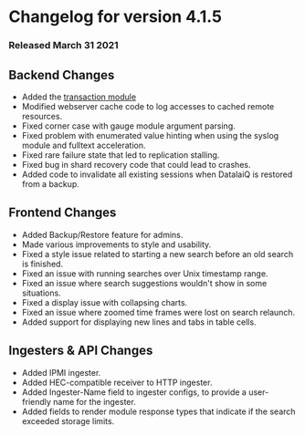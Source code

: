 # Changelog for version 4.1.5

### Released March 31 2021

## Backend Changes
* Added the [transaction module](#!search/transaction/transaction.md)
* Modified webserver cache code to log accesses to cached remote resources.
* Fixed corner case with gauge module argument parsing.
* Fixed problem with enumerated value hinting when using the syslog module and fulltext acceleration.
* Fixed rare failure state that led to replication stalling.
* Fixed bug in shard recovery code that could lead to crashes.
* Added code to invalidate all existing sessions when DatalaiQ is restored from a backup.

## Frontend Changes
* Added Backup/Restore feature for admins.
* Made various improvements to style and usability.
* Fixed a style issue related to starting a new search before an old search is finished.
* Fixed an issue with running searches over Unix timestamp range.
* Fixed an issue where search suggestions wouldn't show in some situations.
* Fixed a display issue with collapsing charts.
* Fixed an issue where zoomed time frames were lost on search relaunch.
* Added support for displaying new lines and tabs in table cells.

## Ingesters & API Changes
* Added IPMI ingester.
* Added HEC-compatible receiver to HTTP ingester.
* Added Ingester-Name field to ingester configs, to provide a user-friendly name for the ingester.
* Added fields to render module response types that indicate if the search exceeded storage limits.

